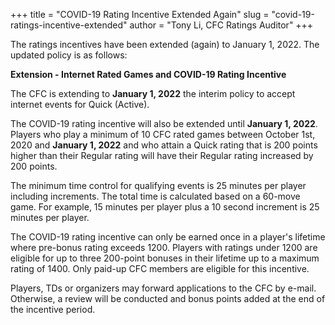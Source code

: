 +++
title = "COVID-19 Rating Incentive Extended Again"
slug = "covid-19-ratings-incentive-extended"
author = "Tony Li, CFC Ratings Auditor"
+++

The ratings incentives have been extended (again) to January 1, 2022.
The updated policy is as follows:

**Extension - Internet Rated Games and COVID-19 Rating Incentive**

The CFC is extending to **January 1, 2022**
the interim policy to accept internet events for Quick (Active).

The COVID-19 rating incentive will also be extended until **January 1, 2022**.
Players who play a minimum of 10 CFC rated games between October 1st, 2020 and **January 1, 2022**
and who attain a Quick rating that is 200 points higher than their Regular rating
will have their Regular rating increased by 200 points.

The minimum time control for qualifying events is 25 minutes per player including increments.
The total time is calculated based on a 60-move game.
For example, 15 minutes per player plus a 10 second increment is 25 minutes per player.

The COVID-19 rating incentive can only be earned once in a player's lifetime where pre-bonus
rating exceeds 1200. Players with ratings under 1200 are eligible for up to three 200-point
bonuses in their lifetime up to a maximum rating of 1400. Only paid-up CFC members are
eligible for this incentive.

Players, TDs or organizers may forward applications to the CFC by e-mail. Otherwise, a review
will be conducted and bonus points added at the end of the incentive period.
